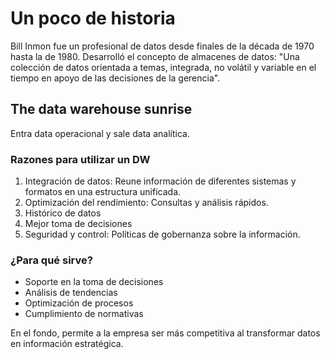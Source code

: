 # Un poco de historia
Bill Inmon fue un profesional de datos desde finales de la década de 1970 hasta la de 1980. Desarrolló el concepto de almacenes de datos: "Una colección de datos orientada a temas, integrada, no volátil y variable en el tiempo en apoyo de las decisiones de la gerencia".

## The data warehouse sunrise
Entra data operacional y sale data analítica.

### Razones para utilizar un DW
1. Integración de datos: Reune información de diferentes sistemas y formatos en una estructura unificada.
2. Optimización del rendimiento: Consultas y análisis rápidos.
3. Histórico de datos
4. Mejor toma de decisiones
5. Seguridad y control: Políticas de gobernanza sobre la información.

### ¿Para qué sirve?
- Soporte en la toma de decisiones
- Análisis de tendencias
- Optimización de procesos
- Cumplimiento de normativas

En el fondo, permite a la empresa ser más competitiva al transformar datos en información estratégica.